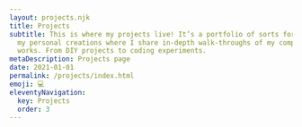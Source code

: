```yaml
---
layout: projects.njk
title: Projects
subtitle: This is where my projects live! It’s a portfolio of sorts for some of
  my personal creations where I share in-depth walk-throughs of my completed
  works. From DIY projects to coding experiments.
metaDescription: Projects page
date: 2021-01-01
permalink: /projects/index.html
emoji: 💻
eleventyNavigation:
  key: Projects
  order: 3
---
```

